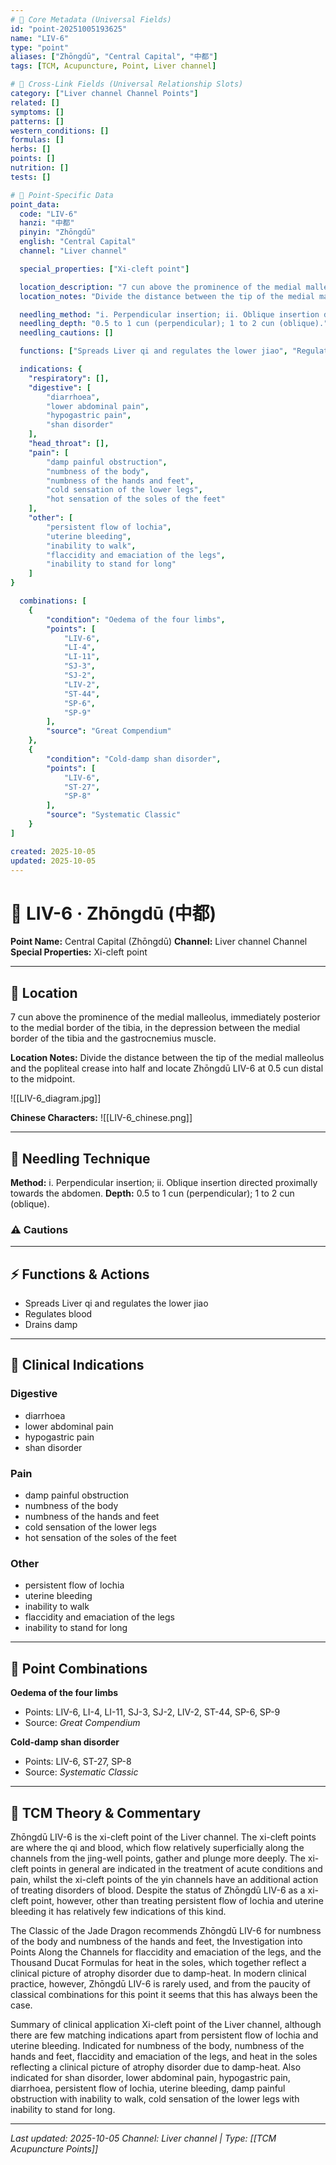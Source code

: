 ```yaml
---
# 🔹 Core Metadata (Universal Fields)
id: "point-20251005193625"
name: "LIV-6"
type: "point"
aliases: ["Zhōngdū", "Central Capital", "中都"]
tags: [TCM, Acupuncture, Point, Liver channel]

# 🔹 Cross-Link Fields (Universal Relationship Slots)
category: ["Liver channel Channel Points"]
related: []
symptoms: []
patterns: []
western_conditions: []
formulas: []
herbs: []
points: []
nutrition: []
tests: []

# 🔹 Point-Specific Data
point_data:
  code: "LIV-6"
  hanzi: "中都"
  pinyin: "Zhōngdū"
  english: "Central Capital"
  channel: "Liver channel"

  special_properties: ["Xi-cleft point"]

  location_description: "7 cun above the prominence of the medial malleolus, immediately posterior to the medial border of the tibia, in the depression between the medial border of the tibia and the gastrocnemius muscle."
  location_notes: "Divide the distance between the tip of the medial malleolus and the popliteal crease into half and locate Zhōngdū LIV-6 at 0.5 cun distal to the midpoint."

  needling_method: "i. Perpendicular insertion; ii. Oblique insertion directed proximally towards the abdomen."
  needling_depth: "0.5 to 1 cun (perpendicular); 1 to 2 cun (oblique)."
  needling_cautions: []

  functions: ["Spreads Liver qi and regulates the lower jiao", "Regulates blood", "Drains damp"]

  indications: {
    "respiratory": [],
    "digestive": [
        "diarrhoea",
        "lower abdominal pain",
        "hypogastric pain",
        "shan disorder"
    ],
    "head_throat": [],
    "pain": [
        "damp painful obstruction",
        "numbness of the body",
        "numbness of the hands and feet",
        "cold sensation of the lower legs",
        "hot sensation of the soles of the feet"
    ],
    "other": [
        "persistent flow of lochia",
        "uterine bleeding",
        "inability to walk",
        "flaccidity and emaciation of the legs",
        "inability to stand for long"
    ]
}

  combinations: [
    {
        "condition": "Oedema of the four limbs",
        "points": [
            "LIV-6",
            "LI-4",
            "LI-11",
            "SJ-3",
            "SJ-2",
            "LIV-2",
            "ST-44",
            "SP-6",
            "SP-9"
        ],
        "source": "Great Compendium"
    },
    {
        "condition": "Cold-damp shan disorder",
        "points": [
            "LIV-6",
            "ST-27",
            "SP-8"
        ],
        "source": "Systematic Classic"
    }
]

created: 2025-10-05
updated: 2025-10-05
---
```


# 📍 LIV-6 · Zhōngdū (中都)

**Point Name:** Central Capital (Zhōngdū)
**Channel:** Liver channel Channel
**Special Properties:** Xi-cleft point

---

## 📍 Location

7 cun above the prominence of the medial malleolus, immediately posterior to the medial border of the tibia, in the depression between the medial border of the tibia and the gastrocnemius muscle.

**Location Notes:**
Divide the distance between the tip of the medial malleolus and the popliteal crease into half and locate Zhōngdū LIV-6 at 0.5 cun distal to the midpoint.

![[LIV-6_diagram.jpg]]

**Chinese Characters:** ![[LIV-6_chinese.png]]

---

## 🔧 Needling Technique

**Method:** i. Perpendicular insertion; ii. Oblique insertion directed proximally towards the abdomen.
**Depth:** 0.5 to 1 cun (perpendicular); 1 to 2 cun (oblique).

### ⚠️ Cautions

---

## ⚡ Functions & Actions
- Spreads Liver qi and regulates the lower jiao
- Regulates blood
- Drains damp

---

## 🎯 Clinical Indications

### Digestive
- diarrhoea
- lower abdominal pain
- hypogastric pain
- shan disorder

### Pain
- damp painful obstruction
- numbness of the body
- numbness of the hands and feet
- cold sensation of the lower legs
- hot sensation of the soles of the feet

### Other
- persistent flow of lochia
- uterine bleeding
- inability to walk
- flaccidity and emaciation of the legs
- inability to stand for long

---

## 🔗 Point Combinations

**Oedema of the four limbs**
- Points: LIV-6, LI-4, LI-11, SJ-3, SJ-2, LIV-2, ST-44, SP-6, SP-9
- Source: *Great Compendium*

**Cold-damp shan disorder**
- Points: LIV-6, ST-27, SP-8
- Source: *Systematic Classic*

---

## 🧬 TCM Theory & Commentary

Zhōngdū LIV-6 is the xi-cleft point of the Liver channel. The xi-cleft points are where the qi and blood, which flow relatively superficially along the channels from the jing-well points, gather and plunge more deeply. The xi-cleft points in general are indicated in the treatment of acute conditions and pain, whilst the xi-cleft points of the yin channels have an additional action of treating disorders of blood. Despite the status of Zhōngdū LIV-6 as a xi-cleft point, however, other than treating persistent flow of lochia and uterine bleeding it has relatively few indications of this kind.

The Classic of the Jade Dragon recommends Zhōngdū LIV-6 for numbness of the body and numbness of the hands and feet, the Investigation into Points Along the Channels for flaccidity and emaciation of the legs, and the Thousand Ducat Formulas for heat in the soles, which together reflect a clinical picture of atrophy disorder due to damp-heat. In modern clinical practice, however, Zhōngdū LIV-6 is rarely used, and from the paucity of classical combinations for this point it seems that this has always been the case.

Summary of clinical application
Xi-cleft point of the Liver channel, although there are few matching indications apart from persistent flow of lochia and uterine bleeding.
Indicated for numbness of the body, numbness of the hands and feet, flaccidity and emaciation of the legs, and heat in the soles reflecting a clinical picture of atrophy disorder due to damp-heat.
Also indicated for shan disorder, lower abdominal pain, hypogastric pain, diarrhoea, persistent flow of lochia, uterine bleeding, damp painful obstruction with inability to walk, cold sensation of the lower legs with inability to stand for long.

---

*Last updated: 2025-10-05*
*Channel: Liver channel | Type: [[TCM Acupuncture Points]]*
